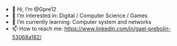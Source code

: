 - 👋 Hi, I’m @Gpre12
- 👀 I’m interested in: Digital / Computer Science / Games
- 🌱 I’m currently learning: Computer system and networks
- 📫 How to reach me: https://www.linkedin.com/in/gael-prebolin-53068a182/

<!---
Gpre12/Gpre12 is a ✨ special ✨ repository because its `README.md` (this file) appears on your GitHub profile.
You can click the Preview link to take a look at your changes.
--->
